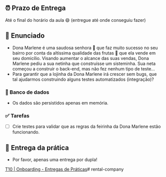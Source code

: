 ## ⏰ Prazo de Entrega

Até o final do horário da aula 😄 (entregue até onde conseguiu fazer)

## 📝 Enunciado

- Dona Marlene é uma saudosa senhora 🧓 que faz muito sucesso no seu bairro por conta da altíssima qualidade das frutas 🍇 que ela vende em seu domicílio. Visando aumentar o alcance das suas vendas, Dona Marlene pediu a sua netinha que construísse um sisteminha. Sua neta começou a construir o back-end, mas não fez nenhum tipo de teste…
- Para garantir que a lojinha da Dona Marlene irá crescer sem bugs, que tal ajudarmos construindo alguns testes automatizados (integração)?

### 🎲 Banco de dados

- Os dados são persistidos apenas em memória.

### ✅ Tarefas

- [ ]  Crie testes para validar que as regras da feirinha da Dona Marlene estão funcionando.

## 🚚 Entrega da prática

- Por favor, apenas uma entrega por dupla!

[T10 | Onboarding - Entregas de Práticas](https://respondea.typeform.com/to/QkVku8ar)# rental-company
